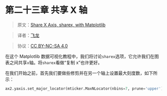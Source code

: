 # 第二十三章 共享 X 轴

> 原文：[Share X Axis, sharex, with Matplotlib](https://pythonprogramming.net/share-x-axis-sharex-matplotlib-tutorial/?completed=/fill-pruning-matplotlib-tutorial/)

> 译者：[飞龙](https://github.com/)

> 协议：[CC BY-NC-SA 4.0](http://creativecommons.org/licenses/by-nc-sa/4.0/)

在这个 Matplotlib 数据可视化教程中，我们将讨论`sharex`选项，它允许我们在图表之间共享`x`轴。将`sharex`看做“复制 x”也许更好。

在我们开始之前，首先我们要做些修剪并在另一个轴上设置最大刻度数，如下所示：

```py
ax2.yaxis.set_major_locator(mticker.MaxNLocator(nbins=7, prune='upper'))
```

